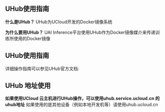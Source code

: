 

## UHub使用指南

**什么是UHub？**
UHub为UCloud开发的Docker镜像系统

**为什么要用UHub？**
UAI Inference平台使用UHub作为Docker镜像媒介来传递训练所使用的Docker镜像

## UHub使用指南
详细操作指南可以参见UHub官方文档:  [](uhub/guide)

## UHub 地址使用
**如果使用UCloud 云主机进行UHub操作，可以使用uhub.service.ucloud.cn 的uhub地址**
如果使用的是其他设备（例如本地开发机等）请使用uhub.ucloud.cn

